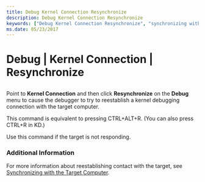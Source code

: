 ```yaml
---
title: Debug Kernel Connection Resynchronize
description: Debug Kernel Connection Resynchronize
keywords: ["Debug Kernel Connection Resynchronize", "synchronizing with the target computer, Debug Kernel Connection Resynchronize"]
ms.date: 05/23/2017
---
```


# Debug | Kernel Connection | Resynchronize


## <span id="ddk_debug_kernel_connection_resynchronize_dbg"></span><span id="DDK_DEBUG_KERNEL_CONNECTION_RESYNCHRONIZE_DBG"></span>


Point to **Kernel Connection** and then click **Resynchronize** on the **Debug** menu to cause the debugger to try to reestablish a kernel debugging connection with the target computer.

This command is equivalent to pressing CTRL+ALT+R. (You can also press CTRL+R in KD.)

Use this command if the target is not responding.

### <span id="additional_information"></span><span id="ADDITIONAL_INFORMATION"></span>Additional Information

For more information about reestablishing contact with the target, see [Synchronizing with the Target Computer](synchronizing-with-the-target-computer.md).

 

 





